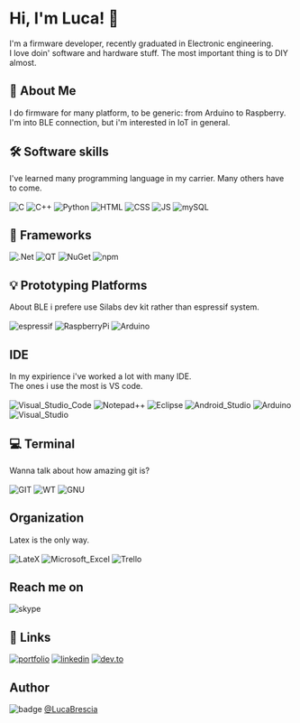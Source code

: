 


# Hi, I'm Luca! 👋

I'm a firmware developer, recently graduated in Electronic engineering. </br>
I love doin' software and hardware stuff. The most important thing is to DIY almost.

## 🚀 About Me
I do firmware for many platform, to be generic: from Arduino to Raspberry. </br>
I'm into BLE connection, but i'm interested in IoT in general.

## 🛠 Software skills
I've learned many programming language in my carrier. 
Many others have to come. </br></br>
![C](https://img.shields.io/badge/C-00599C?style=for-the-badge&logo=c&logoColor=white)
![C++](https://img.shields.io/badge/C%2B%2B-00599C?style=for-the-badge&logo=c%2B%2B&logoColor=white)
![Python](https://img.shields.io/badge/Python-FFD43B?style=for-the-badge&logo=python&logoColor=blue)
![HTML](https://img.shields.io/badge/HTML5-E34F26?style=for-the-badge&logo=html5&logoColor=white)
![CSS](https://img.shields.io/badge/CSS3-1572B6?style=for-the-badge&logo=css3&logoColor=white)
![JS](https://img.shields.io/badge/JavaScript-323330?style=for-the-badge&logo=javascript&logoColor=F7DF1E)
![mySQL](https://img.shields.io/badge/MySQL-005C84?style=for-the-badge&logo=mysql&logoColor=white)

## 🚀 Frameworks
![.Net](https://img.shields.io/badge/.NET-512BD4?style=for-the-badge&logo=dotnet&logoColor=white)
![QT](https://img.shields.io/badge/Qt-41CD52?style=for-the-badge&logo=qt&logoColor=white)
![NuGet](https://img.shields.io/badge/NuGet-004880?style=for-the-badge&logo=nuget&logoColor=white)
![npm](https://img.shields.io/badge/npm-CB3837?style=for-the-badge&logo=npm&logoColor=white)


## 💡 Prototyping Platforms
About BLE i prefere use Silabs dev kit rather than espressif system. </br></br>
![espressif](https://img.shields.io/badge/espressif-E7352C?style=for-the-badge&logo=espressif&logoColor=white)
![RaspberryPi](https://img.shields.io/badge/Raspberry%20Pi-A22846?style=for-the-badge&logo=Raspberry%20Pi&logoColor=white)
![Arduino](https://img.shields.io/badge/Arduino-00979D?style=for-the-badge&logo=Arduino&logoColor=white)


## IDE
In my expirience i've worked a lot with many IDE. </br>
The ones i use the most is VS code. </br></br>
![Visual_Studio_Code](https://img.shields.io/badge/Visual_Studio_Code-0078D4?style=for-the-badge&logo=visual%20studio%20code&logoColor=white)
![Notepad++](https://img.shields.io/badge/Notepad++-90E59A.svg?style=for-the-badge&logo=notepad%2B%2B&logoColor=black)
![Eclipse](https://img.shields.io/badge/Eclipse-2C2255?style=for-the-badge&logo=eclipse&logoColor=white)
![Android_Studio](https://img.shields.io/badge/Android_Studio-3DDC84?style=for-the-badge&logo=android-studio&logoColor=black)
![Arduino](https://img.shields.io/badge/Arduino_IDE-00979D?style=for-the-badge&logo=arduino&logoColor=white)
![Visual_Studio](https://img.shields.io/badge/Visual_Studio-5C2D91?style=for-the-badge&logo=visual%20studio&logoColor=white)


## 💻 Terminal 
Wanna talk about how amazing git is? </br></br>
![GIT](https://img.shields.io/badge/GIT-E44C30?style=for-the-badge&logo=git&logoColor=white)
![WT](https://img.shields.io/badge/windows%20terminal-4D4D4D?style=for-the-badge&logo=windows%20terminal&logoColor=white)
![GNU](https://img.shields.io/badge/GNU%20Bash-4EAA25?style=for-the-badge&logo=GNU%20Bash&logoColor=white)

## Organization
Latex is the only way. </br></br>
![LateX](https://img.shields.io/badge/LaTeX-47A141?style=for-the-badge&logo=LaTeX&logoColor=white)
![Microsoft_Excel](https://img.shields.io/badge/Microsoft_Excel-217346?style=for-the-badge&logo=microsoft-excel&logoColor=white)
![Trello](https://img.shields.io/badge/Trello-0052CC?style=for-the-badge&logo=trello&logoColor=white)


## Reach me on </br>
![skype](https://img.shields.io/badge/Skype-00AFF0?style=for-the-badge&logo=skype&logoColor=white)

## 🔗 Links
[![portfolio](https://img.shields.io/badge/my_portfolio-000?style=for-the-badge&logo=ko-fi&logoColor=white)](https://lucabrescia.dev/)
[![linkedin](https://img.shields.io/badge/linkedin-0A66C2?style=for-the-badge&logo=linkedin&logoColor=white)](https://www.linkedin.com/in/lucabrescia25/)
[![dev.to](https://img.shields.io/badge/dev.to-0A0A0A?style=for-the-badge&logo=devdotto&logoColor=white)](https://dev.to/lucabrescia)


## Author
![badge](https://img.shields.io/badge/bsluca%40master-Deployment-blue)
[@LucaBrescia](https://github.com/LucaBrescia)
